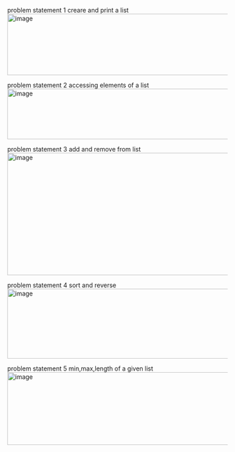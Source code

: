 problem statement 1
creare and print a list
<img width="888" height="140" alt="image" src="https://github.com/user-attachments/assets/65c63b2c-ef1b-4916-bd7f-012e4f285c36" />

problem statement 2
accessing elements of a list
<img width="864" height="115" alt="image" src="https://github.com/user-attachments/assets/8c34b6db-5d59-42f9-b555-d14a691972e6" />

problem statement 3
add and remove from list
<img width="890" height="279" alt="image" src="https://github.com/user-attachments/assets/5fee1d60-c504-4523-9afe-ce72ee5db422" />

problem statement 4
sort and reverse
<img width="1032" height="159" alt="image" src="https://github.com/user-attachments/assets/d16cf925-a781-4556-b9c8-dbf88d818504" />

problem statement 5
min,max,length of a given list
<img width="853" height="166" alt="image" src="https://github.com/user-attachments/assets/1186255a-2fd9-401b-8226-890bfa9c83ce" />





